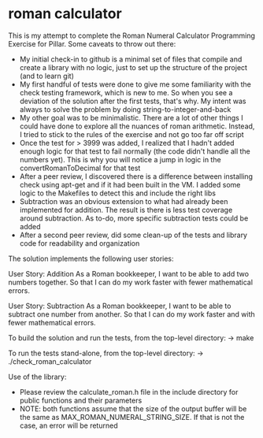 # roman calculator

This is my attempt to complete the Roman Numeral Calculator
Programming Exercise for Pillar. Some caveats to throw out there:
- My initial check-in to github is a minimal set of files
  that compile and create a library with no logic, just to
  set up the structure of the project (and to learn git)
- My first handful of tests were done to give me some
  familiarity with the check testing framework, which is
  new to me. So when you see a deviation of the solution
  after the first tests, that's why. My intent was always
  to solve the problem by doing string-to-integer-and-back
- My other goal was to be minimalistic. There are a lot of
  other things I could have done to explore all the nuances
  of roman arithmetic. Instead, I tried to stick to the
  rules of the exercise and not go too far off script
- Once the test for > 3999 was added, I realized that
  I hadn't added enough logic for that test to fail
  normally (the code didn't handle all the numbers yet).
  This is why you will notice a jump in logic in the
  convertRomanToDecimal for that test
- After a peer review, I discovered there is a difference
  between installing check using apt-get and if it had
  been built in the VM. I added some logic to the Makefiles
  to detect this and include the right libs
- Subtraction was an obvious extension to what had already
  been implemented for addition. The result is there is less
  test coverage around subtraction. As to-do, more specific
  subtraction tests could be added
- After a second peer review, did some clean-up of the tests
  and library code for readability and organization

The solution implements the following user stories:

User Story: Addition
As a Roman bookkeeper, I want to be able to add two numbers together.
 So that I can do my work faster with fewer mathematical errors.

User Story: Subtraction
As a Roman bookkeeper, I want to be able to subtract one number from
 another. So that I can do my work faster and with fewer mathematical errors.

To build the solution and run the tests, from the top-level directory:
   -> make

To run the tests stand-alone, from the top-level directory:
   -> ./check_roman_calculator

Use of the library:
- Please review the calculate_roman.h file in the include directory
  for public functions and their parameters
- NOTE: both functions assume that the size of the output buffer
  will be the same as MAX_ROMAN_NUMERAL_STRING_SIZE. If that is not
  the case, an error will be returned
